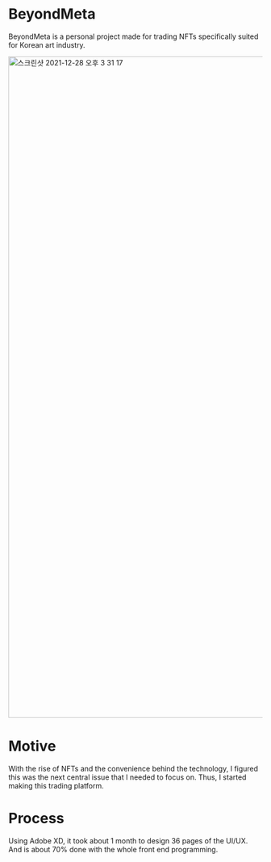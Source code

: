# BeyondMeta
BeyondMeta is a personal project made for trading NFTs specifically suited for Korean art industry.


<img width="1310" alt="스크린샷 2021-12-28 오후 3 31 17" src="https://user-images.githubusercontent.com/16091547/147535536-fc0fd612-9c55-4dfd-b8a2-3f5704221999.png">


# Motive
With the rise of NFTs and the convenience behind the technology, I figured this was the next central issue that I needed to focus on. Thus, I started making this trading platform.

# Process
Using Adobe XD, it took about 1 month to design 36 pages of the UI/UX. And is about 70% done with the whole front end programming.


